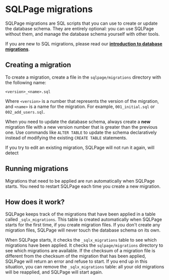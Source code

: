 # SQLPage migrations

SQLPage migrations are SQL scripts that you can use to create or update the database schema.
They are entirely optional: you can use SQLPage without them, and manage the database schema yourself with other tools.

If you are new to SQL migrations, please read our [**introduction to database migrations**](https://sql-page.com/your-first-sql-website/migrations.sql).

## Creating a migration

To create a migration, create a file in the `sqlpage/migrations` directory with the following name:

```
<version>_<name>.sql
```

Where `<version>` is a number that represents the version of the migration, and `<name>` is a name for the migration.
For example, `001_initial.sql` or `002_add_users.sql`.

When you need to update the database schema, always create a **new** migration file with a new version number
that is greater than the previous one.
Use commands like `ALTER TABLE` to update the schema declaratively instead of modifying the existing `CREATE TABLE`
statements.

If you try to edit an existing migration, SQLPage will not run it again, will detect

## Running migrations

Migrations that need to be applied are run automatically when SQLPage starts.
You need to restart SQLPage each time you create a new migration.

## How does it work?

SQLPage keeps track of the migrations that have been applied in a table called `_sqlx_migrations`.
This table is created automatically when SQLPage starts for the first time, if you create migration files.
If you don't create any migration files, SQLPage will never touch the database schema on its own.

When SQLPage starts, it checks the `_sqlx_migrations` table to see which migrations have been applied.
It checks the `sqlpage/migrations` directory to see which migrations are available.
If the checksum of a migration file is different from the checksum of the migration that has been applied,
SQLPage will return an error and refuse to start.
If you end up in this situation, you can remove the `_sqlx_migrations` table: all your old migrations will be reapplied, and SQLPage will start again.
